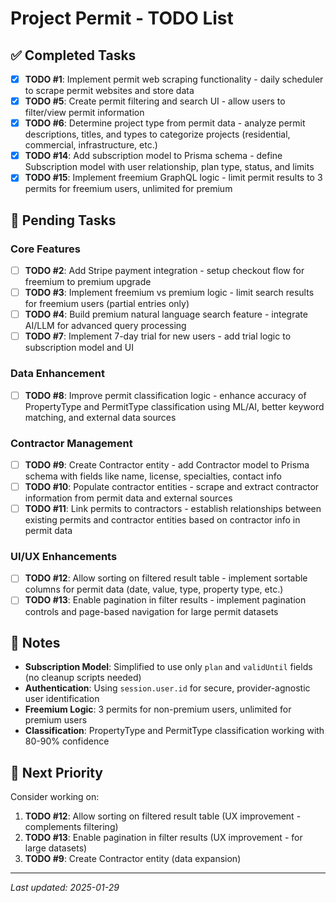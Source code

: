 # Project Permit - TODO List

## ✅ Completed Tasks

- [x] **TODO #1**: Implement permit web scraping functionality - daily scheduler to scrape permit websites and store data
- [x] **TODO #5**: Create permit filtering and search UI - allow users to filter/view permit information
- [x] **TODO #6**: Determine project type from permit data - analyze permit descriptions, titles, and types to categorize projects (residential, commercial, infrastructure, etc.)
- [x] **TODO #14**: Add subscription model to Prisma schema - define Subscription model with user relationship, plan type, status, and limits
- [x] **TODO #15**: Implement freemium GraphQL logic - limit permit results to 3 permits for freemium users, unlimited for premium

## 🔄 Pending Tasks

### Core Features
- [ ] **TODO #2**: Add Stripe payment integration - setup checkout flow for freemium to premium upgrade
- [ ] **TODO #3**: Implement freemium vs premium logic - limit search results for freemium users (partial entries only)
- [ ] **TODO #4**: Build premium natural language search feature - integrate AI/LLM for advanced query processing
- [ ] **TODO #7**: Implement 7-day trial for new users - add trial logic to subscription model and UI

### Data Enhancement
- [ ] **TODO #8**: Improve permit classification logic - enhance accuracy of PropertyType and PermitType classification using ML/AI, better keyword matching, and external data sources

### Contractor Management
- [ ] **TODO #9**: Create Contractor entity - add Contractor model to Prisma schema with fields like name, license, specialties, contact info
- [ ] **TODO #10**: Populate contractor entities - scrape and extract contractor information from permit data and external sources
- [ ] **TODO #11**: Link permits to contractors - establish relationships between existing permits and contractor entities based on contractor info in permit data

### UI/UX Enhancements
- [ ] **TODO #12**: Allow sorting on filtered result table - implement sortable columns for permit data (date, value, type, property type, etc.)
- [ ] **TODO #13**: Enable pagination in filter results - implement pagination controls and page-based navigation for large permit datasets

## 📝 Notes

- **Subscription Model**: Simplified to use only `plan` and `validUntil` fields (no cleanup scripts needed)
- **Authentication**: Using `session.user.id` for secure, provider-agnostic user identification
- **Freemium Logic**: 3 permits for non-premium users, unlimited for premium users
- **Classification**: PropertyType and PermitType classification working with 80-90% confidence

## 🎯 Next Priority

Consider working on:
1. **TODO #12**: Allow sorting on filtered result table (UX improvement - complements filtering)
2. **TODO #13**: Enable pagination in filter results (UX improvement - for large datasets)
3. **TODO #9**: Create Contractor entity (data expansion)

---

*Last updated: 2025-01-29*
